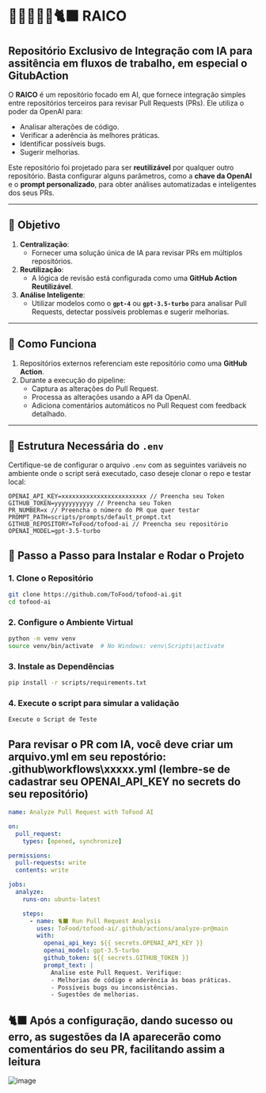 #  🤖🫱🏽‍🫲🏽🐈‍⬛ RAICO

## **Repositório Exclusivo de Integração com IA para assitência em fluxos de trabalho, em especial o GitubAction**

O **RAICO** é um repositório focado em AI, que fornece integração simples entre repositórios terceiros para revisar Pull Requests (PRs). Ele utiliza o poder da OpenAI para:

- Analisar alterações de código.
- Verificar a aderência às melhores práticas.
- Identificar possíveis bugs.
- Sugerir melhorias.

Este repositório foi projetado para ser **reutilizável** por qualquer outro repositório. Basta configurar alguns parâmetros, como a **chave da OpenAI** e o **prompt personalizado**, para obter análises automatizadas e inteligentes dos seus PRs.

---

## **🎯 Objetivo**

1. **Centralização**:
   - Fornecer uma solução única de IA para revisar PRs em múltiplos repositórios.
2. **Reutilização**:
   - A lógica de revisão está configurada como uma **GitHub Action Reutilizável**.
3. **Análise Inteligente**:
   - Utilizar modelos como o **`gpt-4`** ou **`gpt-3.5-turbo`** para analisar Pull Requests, detectar possíveis problemas e sugerir melhorias.

---

## **🚀 Como Funciona**

1. Repositórios externos referenciam este repositório como uma **GitHub Action**.
2. Durante a execução do pipeline:
   - Captura as alterações do Pull Request.
   - Processa as alterações usando a API da OpenAI.
   - Adiciona comentários automáticos no Pull Request com feedback detalhado.

---

## **📄 Estrutura Necessária do `.env`**

Certifique-se de configurar o arquivo `.env` com as seguintes variáveis no ambiente onde o script será executado, caso deseje clonar o repo e testar local:

```plaintext
OPENAI_API_KEY=xxxxxxxxxxxxxxxxxxxxxxxx // Preencha seu Token
GITHUB_TOKEN=yyyyyyyyyyy // Preencha seu Token
PR_NUMBER=x // Preencha o número do PR que quer testar
PROMPT_PATH=scripts/prompts/default_prompt.txt
GITHUB_REPOSITORY=ToFood/tofood-ai // Preencha seu repositório
OPENAI_MODEL=gpt-3.5-turbo
```

## 📖 Passo a Passo para Instalar e Rodar o Projeto

### **1. Clone o Repositório**

```bash
git clone https://github.com/ToFood/tofood-ai.git
cd tofood-ai
```

### **2. Configure o Ambiente Virtual**

```bash
python -m venv venv
source venv/bin/activate  # No Windows: venv\Scripts\activate
```

### **3. Instale as Dependências**

```bash
pip install -r scripts/requirements.txt
```

### **4. Execute o script para simular a validação**

```bash
Execute o Script de Teste
```

## Para revisar o PR com IA, você deve criar um arquivo.yml em seu repostório: .github\workflows\xxxxx.yml (lembre-se de cadastrar seu OPENAI_API_KEY no secrets do seu repositório)

```yaml
name: Analyze Pull Request with ToFood AI

on:
  pull_request:
    types: [opened, synchronize]

permissions:
  pull-requests: write
  contents: write

jobs:
  analyze:
    runs-on: ubuntu-latest

    steps:
      - name: 🐈‍⬛ Run Pull Request Analysis
        uses: ToFood/tofood-ai/.github/actions/analyze-pr@main
        with:
          openai_api_key: ${{ secrets.OPENAI_API_KEY }}
          openai_model: gpt-3.5-turbo
          github_token: ${{ secrets.GITHUB_TOKEN }}
          prompt_text: |
            Analise este Pull Request. Verifique:
            - Melhorias de código e aderência às boas práticas.
            - Possíveis bugs ou inconsistências.
            - Sugestões de melhorias.
```

## 🐈‍⬛ Após a configuração, dando sucesso ou erro, as sugestões da IA aparecerão como comentários do seu PR, facilitando assim a leitura

![image](https://github.com/user-attachments/assets/9d2cbba7-60a8-4e58-87b4-72f097796802)

